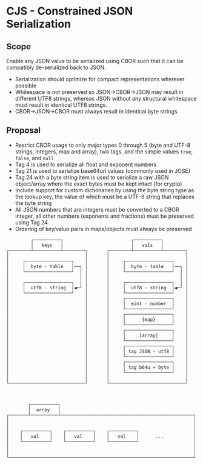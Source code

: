 # CJS - Constrained JSON Serialization

## Scope

Enable any JSON value to be serialized using CBOR such that it can be compatibly de-serialized back to JSON.

* Serialization should optimize for compact representations wherever possible
* Whitespace is not preserved so JSON->CBOR->JSON may result in different UTF8 strings, whereas JSON without any structural whitespace must result in identical UTF8 strings.
* CBOR->JSON->CBOR must always result in identical byte strings

## Proposal

* Restrict CBOR usage to only major types 0 through 5 (byte and UTF-8 strings, integers, map and array), two tags, and the simple values `true`, `false`, and `null`
* Tag 4 is used to serialize all float and exponent numbers
* Tag 21 is used to serialize base64url values (commonly used in JOSE)
* Tag 24 with a byte string item is used to serialize a raw JSON object/array where the exact bytes must be kept intact (for crypto)
* Include support for custom dictionaries by using the byte string type as the lookup key, the value of which must be a UTF-8 string that replaces the byte string
* All JSON numbers that are integers must be converted to a CBOR integer, all other numbers (exponents and fractions) must be preserved using Tag 24
* Ordering of key/value pairs in maps/objects must always be preserved


```
         ┌──────────┐                         ┌──────────┐
         │   keys   │                         │   vals   │
┌────────┴──────────┴────────┐       ┌────────┴──────────┴────────┐
│                            │       │                            │
│     ┌─────────────────┐    │       │     ┌─────────────────┐    │
│     │  byte - table   │──┐ │       │     │  byte - table   │──┐ │
│     └─────────────────┘  │ │       │     └─────────────────┘  │ │
│                          │ │       │                          │ │
│     ┌─────────────────┐  │ │       │     ┌─────────────────┐  │ │
│     │  utf8 - string  │◀─┘ │       │     │  utf8 - string  │◀─┘ │
│     └─────────────────┘    │       │     └─────────────────┘    │
│                            │       │     ┌─────────────────┐    │
│                            │       │     │  ±int - number  │    │
│                            │       │     └─────────────────┘    │
│                            │       │     ┌─────────────────┐    │
│                            │       │     │      {map}      │    │
│                            │       │     └─────────────────┘    │
│                            │       │     ┌─────────────────┐    │
│                            │       │     │     [array]     │    │
│                            │       │     └─────────────────┘    │
│                            │       │     ┌─────────────────┐    │
│                            │       │     │ tag JSON - utf8 │    │
│                            │       │     └─────────────────┘    │
│                            │       │     ┌─────────────────┐    │
│                            │       │     │ tag b64u + byte │    │
│                            │       │     └─────────────────┘    │
│                            │       │                            │
└────────────────────────────┘       └────────────────────────────┘



        ┌──────────┐
        │  array   │
┌───────┴──────────┴─────────────────────────────────────────────────┐
│                                                                    │
│                                                                    │
│    ┌──────────┐    ┌──────────┐    ┌──────────┐                    │
│    │   val    │    │   val    │    │   val    │      ...           │
│    └──────────┘    └──────────┘    └──────────┘                    │
│                                                                    │
│                                                                    │
└────────────────────────────────────────────────────────────────────┘
```